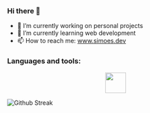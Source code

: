 ### Hi there 👋

- 🔭 I’m currently working on personal projects
- 🌱 I’m currently learning web development
- 📫 How to reach me: www.simoes.dev

### Languages and tools:

<p align="center">
  <img width="48" height="48" src="https://cdn.svgporn.com/logos/react.svg" />
</p>

<p allign="center">
  <img src="https://github-readme-streak-stats.herokuapp.com?user=devsimoes&theme=dark" alt="Github Streak" />
</p>
